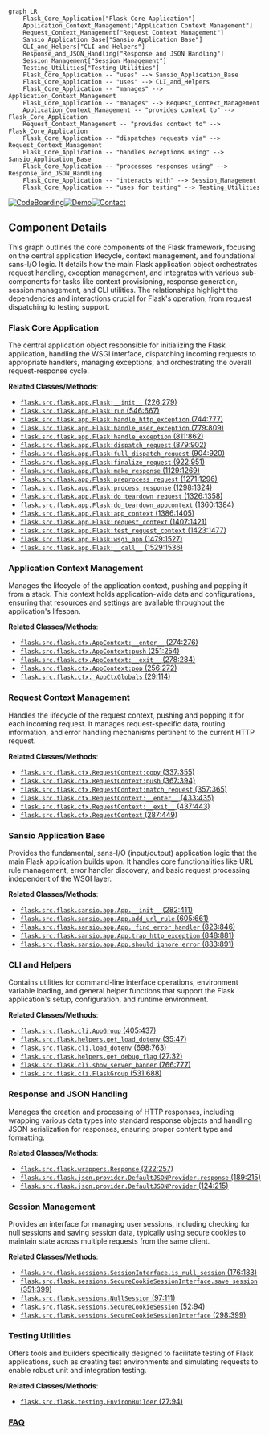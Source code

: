 ```mermaid
graph LR
    Flask_Core_Application["Flask Core Application"]
    Application_Context_Management["Application Context Management"]
    Request_Context_Management["Request Context Management"]
    Sansio_Application_Base["Sansio Application Base"]
    CLI_and_Helpers["CLI and Helpers"]
    Response_and_JSON_Handling["Response and JSON Handling"]
    Session_Management["Session Management"]
    Testing_Utilities["Testing Utilities"]
    Flask_Core_Application -- "uses" --> Sansio_Application_Base
    Flask_Core_Application -- "uses" --> CLI_and_Helpers
    Flask_Core_Application -- "manages" --> Application_Context_Management
    Flask_Core_Application -- "manages" --> Request_Context_Management
    Application_Context_Management -- "provides context to" --> Flask_Core_Application
    Request_Context_Management -- "provides context to" --> Flask_Core_Application
    Flask_Core_Application -- "dispatches requests via" --> Request_Context_Management
    Flask_Core_Application -- "handles exceptions using" --> Sansio_Application_Base
    Flask_Core_Application -- "processes responses using" --> Response_and_JSON_Handling
    Flask_Core_Application -- "interacts with" --> Session_Management
    Flask_Core_Application -- "uses for testing" --> Testing_Utilities
```
[![CodeBoarding](https://img.shields.io/badge/Generated%20by-CodeBoarding-9cf?style=flat-square)](https://github.com/CodeBoarding/GeneratedOnBoardings)[![Demo](https://img.shields.io/badge/Try%20our-Demo-blue?style=flat-square)](https://www.codeboarding.org/demo)[![Contact](https://img.shields.io/badge/Contact%20us%20-%20contact@codeboarding.org-lightgrey?style=flat-square)](mailto:contact@codeboarding.org)

## Component Details

This graph outlines the core components of the Flask framework, focusing on the central application lifecycle, context management, and foundational sans-I/O logic. It details how the main Flask application object orchestrates request handling, exception management, and integrates with various sub-components for tasks like context provisioning, response generation, session management, and CLI utilities. The relationships highlight the dependencies and interactions crucial for Flask's operation, from request dispatching to testing support.

### Flask Core Application
The central application object responsible for initializing the Flask application, handling the WSGI interface, dispatching incoming requests to appropriate handlers, managing exceptions, and orchestrating the overall request-response cycle.


**Related Classes/Methods**:

- <a href="https://github.com/pallets/flask/blob/master/src/flask/app.py#L226-L279" target="_blank" rel="noopener noreferrer">`flask.src.flask.app.Flask:__init__` (226:279)</a>
- <a href="https://github.com/pallets/flask/blob/master/src/flask/app.py#L546-L667" target="_blank" rel="noopener noreferrer">`flask.src.flask.app.Flask:run` (546:667)</a>
- <a href="https://github.com/pallets/flask/blob/master/src/flask/app.py#L744-L777" target="_blank" rel="noopener noreferrer">`flask.src.flask.app.Flask:handle_http_exception` (744:777)</a>
- <a href="https://github.com/pallets/flask/blob/master/src/flask/app.py#L779-L809" target="_blank" rel="noopener noreferrer">`flask.src.flask.app.Flask:handle_user_exception` (779:809)</a>
- <a href="https://github.com/pallets/flask/blob/master/src/flask/app.py#L811-L862" target="_blank" rel="noopener noreferrer">`flask.src.flask.app.Flask:handle_exception` (811:862)</a>
- <a href="https://github.com/pallets/flask/blob/master/src/flask/app.py#L879-L902" target="_blank" rel="noopener noreferrer">`flask.src.flask.app.Flask:dispatch_request` (879:902)</a>
- <a href="https://github.com/pallets/flask/blob/master/src/flask/app.py#L904-L920" target="_blank" rel="noopener noreferrer">`flask.src.flask.app.Flask:full_dispatch_request` (904:920)</a>
- <a href="https://github.com/pallets/flask/blob/master/src/flask/app.py#L922-L951" target="_blank" rel="noopener noreferrer">`flask.src.flask.app.Flask:finalize_request` (922:951)</a>
- <a href="https://github.com/pallets/flask/blob/master/src/flask/app.py#L1129-L1269" target="_blank" rel="noopener noreferrer">`flask.src.flask.app.Flask:make_response` (1129:1269)</a>
- <a href="https://github.com/pallets/flask/blob/master/src/flask/app.py#L1271-L1296" target="_blank" rel="noopener noreferrer">`flask.src.flask.app.Flask:preprocess_request` (1271:1296)</a>
- <a href="https://github.com/pallets/flask/blob/master/src/flask/app.py#L1298-L1324" target="_blank" rel="noopener noreferrer">`flask.src.flask.app.Flask:process_response` (1298:1324)</a>
- <a href="https://github.com/pallets/flask/blob/master/src/flask/app.py#L1326-L1358" target="_blank" rel="noopener noreferrer">`flask.src.flask.app.Flask:do_teardown_request` (1326:1358)</a>
- <a href="https://github.com/pallets/flask/blob/master/src/flask/app.py#L1360-L1384" target="_blank" rel="noopener noreferrer">`flask.src.flask.app.Flask:do_teardown_appcontext` (1360:1384)</a>
- <a href="https://github.com/pallets/flask/blob/master/src/flask/app.py#L1386-L1405" target="_blank" rel="noopener noreferrer">`flask.src.flask.app.Flask:app_context` (1386:1405)</a>
- <a href="https://github.com/pallets/flask/blob/master/src/flask/app.py#L1407-L1421" target="_blank" rel="noopener noreferrer">`flask.src.flask.app.Flask:request_context` (1407:1421)</a>
- <a href="https://github.com/pallets/flask/blob/master/src/flask/app.py#L1423-L1477" target="_blank" rel="noopener noreferrer">`flask.src.flask.app.Flask:test_request_context` (1423:1477)</a>
- <a href="https://github.com/pallets/flask/blob/master/src/flask/app.py#L1479-L1527" target="_blank" rel="noopener noreferrer">`flask.src.flask.app.Flask:wsgi_app` (1479:1527)</a>
- <a href="https://github.com/pallets/flask/blob/master/src/flask/app.py#L1529-L1536" target="_blank" rel="noopener noreferrer">`flask.src.flask.app.Flask:__call__` (1529:1536)</a>


### Application Context Management
Manages the lifecycle of the application context, pushing and popping it from a stack. This context holds application-wide data and configurations, ensuring that resources and settings are available throughout the application's lifespan.


**Related Classes/Methods**:

- <a href="https://github.com/pallets/flask/blob/master/src/flask/ctx.py#L274-L276" target="_blank" rel="noopener noreferrer">`flask.src.flask.ctx.AppContext:__enter__` (274:276)</a>
- <a href="https://github.com/pallets/flask/blob/master/src/flask/ctx.py#L251-L254" target="_blank" rel="noopener noreferrer">`flask.src.flask.ctx.AppContext:push` (251:254)</a>
- <a href="https://github.com/pallets/flask/blob/master/src/flask/ctx.py#L278-L284" target="_blank" rel="noopener noreferrer">`flask.src.flask.ctx.AppContext:__exit__` (278:284)</a>
- <a href="https://github.com/pallets/flask/blob/master/src/flask/ctx.py#L256-L272" target="_blank" rel="noopener noreferrer">`flask.src.flask.ctx.AppContext:pop` (256:272)</a>
- <a href="https://github.com/pallets/flask/blob/master/src/flask/ctx.py#L29-L114" target="_blank" rel="noopener noreferrer">`flask.src.flask.ctx._AppCtxGlobals` (29:114)</a>


### Request Context Management
Handles the lifecycle of the request context, pushing and popping it for each incoming request. It manages request-specific data, routing information, and error handling mechanisms pertinent to the current HTTP request.


**Related Classes/Methods**:

- <a href="https://github.com/pallets/flask/blob/master/src/flask/ctx.py#L337-L355" target="_blank" rel="noopener noreferrer">`flask.src.flask.ctx.RequestContext:copy` (337:355)</a>
- <a href="https://github.com/pallets/flask/blob/master/src/flask/ctx.py#L367-L394" target="_blank" rel="noopener noreferrer">`flask.src.flask.ctx.RequestContext:push` (367:394)</a>
- <a href="https://github.com/pallets/flask/blob/master/src/flask/ctx.py#L357-L365" target="_blank" rel="noopener noreferrer">`flask.src.flask.ctx.RequestContext:match_request` (357:365)</a>
- <a href="https://github.com/pallets/flask/blob/master/src/flask/ctx.py#L433-L435" target="_blank" rel="noopener noreferrer">`flask.src.flask.ctx.RequestContext:__enter__` (433:435)</a>
- <a href="https://github.com/pallets/flask/blob/master/src/flask/ctx.py#L437-L443" target="_blank" rel="noopener noreferrer">`flask.src.flask.ctx.RequestContext:__exit__` (437:443)</a>
- <a href="https://github.com/pallets/flask/blob/master/src/flask/ctx.py#L287-L449" target="_blank" rel="noopener noreferrer">`flask.src.flask.ctx.RequestContext` (287:449)</a>


### Sansio Application Base
Provides the fundamental, sans-I/O (input/output) application logic that the main Flask application builds upon. It handles core functionalities like URL rule management, error handler discovery, and basic request processing independent of the WSGI layer.


**Related Classes/Methods**:

- <a href="https://github.com/pallets/flask/blob/master/src/flask/sansio/app.py#L282-L411" target="_blank" rel="noopener noreferrer">`flask.src.flask.sansio.app.App.__init__` (282:411)</a>
- <a href="https://github.com/pallets/flask/blob/master/src/flask/sansio/app.py#L605-L661" target="_blank" rel="noopener noreferrer">`flask.src.flask.sansio.app.App.add_url_rule` (605:661)</a>
- <a href="https://github.com/pallets/flask/blob/master/src/flask/sansio/app.py#L823-L846" target="_blank" rel="noopener noreferrer">`flask.src.flask.sansio.app.App._find_error_handler` (823:846)</a>
- <a href="https://github.com/pallets/flask/blob/master/src/flask/sansio/app.py#L848-L881" target="_blank" rel="noopener noreferrer">`flask.src.flask.sansio.app.App.trap_http_exception` (848:881)</a>
- <a href="https://github.com/pallets/flask/blob/master/src/flask/sansio/app.py#L883-L891" target="_blank" rel="noopener noreferrer">`flask.src.flask.sansio.app.App.should_ignore_error` (883:891)</a>


### CLI and Helpers
Contains utilities for command-line interface operations, environment variable loading, and general helper functions that support the Flask application's setup, configuration, and runtime environment.


**Related Classes/Methods**:

- <a href="https://github.com/pallets/flask/blob/master/src/flask/cli.py#L405-L437" target="_blank" rel="noopener noreferrer">`flask.src.flask.cli.AppGroup` (405:437)</a>
- <a href="https://github.com/pallets/flask/blob/master/src/flask/helpers.py#L35-L47" target="_blank" rel="noopener noreferrer">`flask.src.flask.helpers.get_load_dotenv` (35:47)</a>
- <a href="https://github.com/pallets/flask/blob/master/src/flask/cli.py#L698-L763" target="_blank" rel="noopener noreferrer">`flask.src.flask.cli.load_dotenv` (698:763)</a>
- <a href="https://github.com/pallets/flask/blob/master/src/flask/helpers.py#L27-L32" target="_blank" rel="noopener noreferrer">`flask.src.flask.helpers.get_debug_flag` (27:32)</a>
- <a href="https://github.com/pallets/flask/blob/master/src/flask/cli.py#L766-L777" target="_blank" rel="noopener noreferrer">`flask.src.flask.cli.show_server_banner` (766:777)</a>
- <a href="https://github.com/pallets/flask/blob/master/src/flask/cli.py#L531-L688" target="_blank" rel="noopener noreferrer">`flask.src.flask.cli.FlaskGroup` (531:688)</a>


### Response and JSON Handling
Manages the creation and processing of HTTP responses, including wrapping various data types into standard response objects and handling JSON serialization for responses, ensuring proper content type and formatting.


**Related Classes/Methods**:

- <a href="https://github.com/pallets/flask/blob/master/src/flask/wrappers.py#L222-L257" target="_blank" rel="noopener noreferrer">`flask.src.flask.wrappers.Response` (222:257)</a>
- <a href="https://github.com/pallets/flask/blob/master/src/flask/json/provider.py#L189-L215" target="_blank" rel="noopener noreferrer">`flask.src.flask.json.provider.DefaultJSONProvider.response` (189:215)</a>
- <a href="https://github.com/pallets/flask/blob/master/src/flask/json/provider.py#L124-L215" target="_blank" rel="noopener noreferrer">`flask.src.flask.json.provider.DefaultJSONProvider` (124:215)</a>


### Session Management
Provides an interface for managing user sessions, including checking for null sessions and saving session data, typically using secure cookies to maintain state across multiple requests from the same client.


**Related Classes/Methods**:

- <a href="https://github.com/pallets/flask/blob/master/src/flask/sessions.py#L176-L183" target="_blank" rel="noopener noreferrer">`flask.src.flask.sessions.SessionInterface.is_null_session` (176:183)</a>
- <a href="https://github.com/pallets/flask/blob/master/src/flask/sessions.py#L351-L399" target="_blank" rel="noopener noreferrer">`flask.src.flask.sessions.SecureCookieSessionInterface.save_session` (351:399)</a>
- <a href="https://github.com/pallets/flask/blob/master/src/flask/sessions.py#L97-L111" target="_blank" rel="noopener noreferrer">`flask.src.flask.sessions.NullSession` (97:111)</a>
- <a href="https://github.com/pallets/flask/blob/master/src/flask/sessions.py#L52-L94" target="_blank" rel="noopener noreferrer">`flask.src.flask.sessions.SecureCookieSession` (52:94)</a>
- <a href="https://github.com/pallets/flask/blob/master/src/flask/sessions.py#L298-L399" target="_blank" rel="noopener noreferrer">`flask.src.flask.sessions.SecureCookieSessionInterface` (298:399)</a>


### Testing Utilities
Offers tools and builders specifically designed to facilitate testing of Flask applications, such as creating test environments and simulating requests to enable robust unit and integration testing.


**Related Classes/Methods**:

- <a href="https://github.com/pallets/flask/blob/master/src/flask/testing.py#L27-L94" target="_blank" rel="noopener noreferrer">`flask.src.flask.testing.EnvironBuilder` (27:94)</a>




### [FAQ](https://github.com/CodeBoarding/GeneratedOnBoardings/tree/main?tab=readme-ov-file#faq)